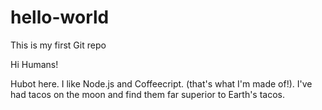 # hello-world
This is my first Git repo

Hi Humans!

Hubot here.  I like Node.js and Coffeecript.  (that's what I'm made of!).
I've had tacos on the moon and find them far superior to Earth's tacos.  
